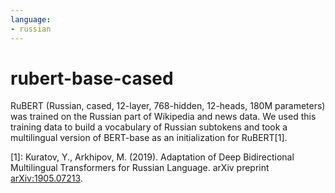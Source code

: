 ```yaml
---
language:
- russian
---
```


# rubert-base-cased

RuBERT \(Russian, cased, 12-layer, 768-hidden, 12-heads, 180M parameters\) was trained on the Russian part of Wikipedia
and news data. We used this training data to build a vocabulary of Russian subtokens and took a multilingual version
of BERT-base as an initialization for RuBERT\[1\].


\[1\]: Kuratov, Y., Arkhipov, M. \(2019\). Adaptation of Deep Bidirectional Multilingual Transformers for Russian Language.
arXiv preprint [arXiv:1905.07213](https://arxiv.org/abs/1905.07213).
